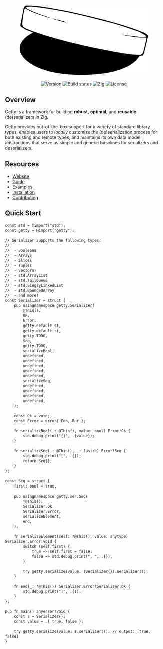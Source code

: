 <br/>

<p align="center">
  <img alt="Getty" src="https://github.com/getty-zig/logo/blob/main/getty-solid.svg" width="410px">
  <br/>
  <br/>
  <a href="https://github.com/getty-zig/getty/releases/latest"><img alt="Version" src="https://img.shields.io/github/v/release/getty-zig/getty?include_prereleases&label=version&style=flat-square"></a>
  <a href="https://github.com/getty-zig/getty/actions/workflows/ci.yml"><img alt="Build status" src="https://img.shields.io/github/workflow/status/getty-zig/getty/ci?style=flat-square" /></a>
  <a href="https://ziglang.org/download"><img alt="Zig" src="https://img.shields.io/badge/zig-master-fd9930.svg?style=flat-square"></a>
  <a href="https://github.com/getty-zig/getty/blob/main/LICENSE"><img alt="License" src="https://img.shields.io/badge/license-MIT-blue?style=flat-square"></a>
</p>

## Overview

Getty is a framework for building __robust__, __optimal__, and __reusable__ (de)serializers in Zig.

Getty provides out-of-the-box support for a variety of standard library types, enables users to _locally_ customize the (de)serialization process for both existing and remote types, and maintains its own data model abstractions that serve as simple and generic baselines for serializers and deserializers.

## Resources

- [Website](https://getty.so)
- [Guide](https://getty.so/guide)
- [Examples](https://github.com/getty-zig/getty/tree/main/examples)
- [Installation](https://github.com/getty-zig/getty/wiki/Installation)
- [Contributing](https://getty.so/contributing)

## Quick Start

```zig
const std = @import("std");
const getty = @import("getty");

// Serializer supports the following types:
//
//  - Booleans
//  - Arrays
//  - Slices
//  - Tuples
//  - Vectors
//  - std.ArrayList
//  - std.TailQueue
//  - std.SinglyLinkedList
//  - std.BoundedArray
//  - and more!
const Serializer = struct {
    pub usingnamespace getty.Serializer(
        @This(),
        Ok,
        Error,
        getty.default_st,
        getty.default_st,
        getty.TODO,
        Seq,
        getty.TODO,
        serializeBool,
        undefined,
        undefined,
        undefined,
        undefined,
        undefined,
        serializeSeq,
        undefined,
        undefined,
        undefined,
        undefined,
    );

    const Ok = void;
    const Error = error{ Foo, Bar };

    fn serializeBool(_: @This(), value: bool) Error!Ok {
        std.debug.print("{}", .{value});
    }

    fn serializeSeq(_: @This(), _: ?usize) Error!Seq {
        std.debug.print("[", .{});
        return Seq{};
    }
};

const Seq = struct {
    first: bool = true,

    pub usingnamespace getty.ser.Seq(
        *@This(),
        Serializer.Ok,
        Serializer.Error,
        serializeElement,
        end,
    );

    fn serializeElement(self: *@This(), value: anytype) Serializer.Error!void {
        switch (self.first) {
            true => self.first = false,
            false => std.debug.print(", ", .{}),
        }

        try getty.serialize(value, (Serializer{}).serializer());
    }

    fn end(_: *@This()) Serializer.Error!Serializer.Ok {
        std.debug.print("]", .{});
    }
};

pub fn main() anyerror!void {
    const s = Serializer{};
    const value = .{ true, false };

    try getty.serialize(value, s.serializer()); // output: [true, false]
}
```
